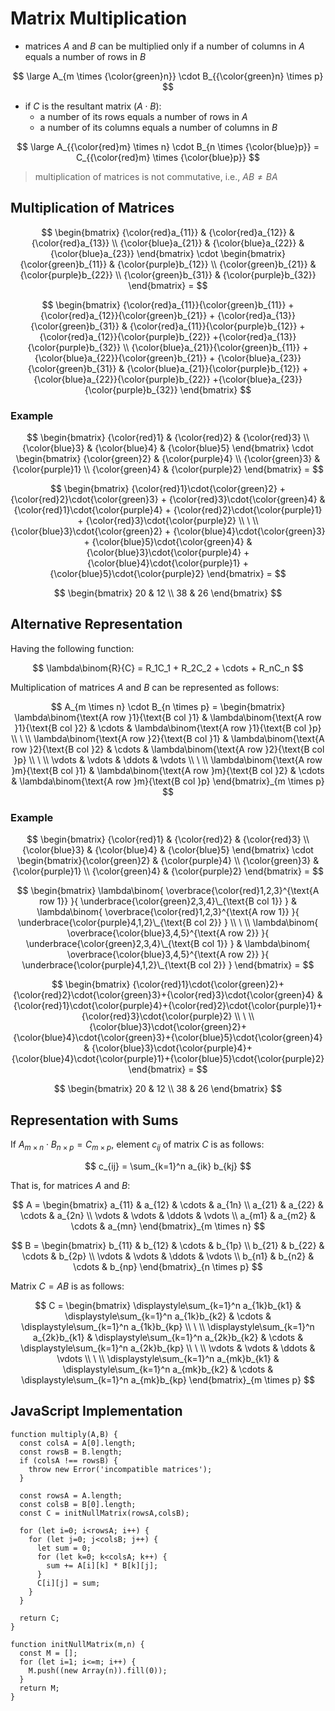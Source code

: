 # Matrix Multiplication

- matrices $A$ and $B$ can be multiplied only if a number of columns in $A$ equals a number of rows in $B$

$$
\large
A_{m \times {\color{green}n}} \cdot B_{{\color{green}n} \times p}
$$

- if $C$ is the resultant matrix ($A \cdot B$):
  - a number of its rows equals a number of rows in $A$
  - a number of its columns equals a number of columns in $B$

$$
\large
A_{{\color{red}m} \times n} \cdot B_{n \times {\color{blue}p}} = C_{{\color{red}m} \times {\color{blue}p}}
$$

> multiplication of matrices is not commutative, i.e., $AB \neq BA$

## Multiplication of Matrices

$$
\begin{bmatrix}
{\color{red}a_{11}} & {\color{red}a_{12}} & {\color{red}a_{13}}
\\
{\color{blue}a_{21}} & {\color{blue}a_{22}} & {\color{blue}a_{23}}
\end{bmatrix} \cdot \begin{bmatrix}
{\color{green}b_{11}} & {\color{purple}b_{12}}
\\
{\color{green}b_{21}} & {\color{purple}b_{22}}
\\
{\color{green}b_{31}} & {\color{purple}b_{32}}
\end{bmatrix} =
$$

$$
\begin{bmatrix}
{\color{red}a_{11}}{\color{green}b_{11}} +
{\color{red}a_{12}}{\color{green}b_{21}} +
{\color{red}a_{13}}{\color{green}b_{31}}
&
{\color{red}a_{11}}{\color{purple}b_{12}} +
{\color{red}a_{12}}{\color{purple}b_{22}} +{\color{red}a_{13}}{\color{purple}b_{32}}
\\
{\color{blue}a_{21}}{\color{green}b_{11}} +
{\color{blue}a_{22}}{\color{green}b_{21}} +
{\color{blue}a_{23}}{\color{green}b_{31}}
&
{\color{blue}a_{21}}{\color{purple}b_{12}} +
{\color{blue}a_{22}}{\color{purple}b_{22}} +{\color{blue}a_{23}}{\color{purple}b_{32}}
\end{bmatrix}
$$

### Example

$$
\begin{bmatrix}
{\color{red}1} & {\color{red}2} & {\color{red}3}
\\
{\color{blue}3} & {\color{blue}4} & {\color{blue}5}
\end{bmatrix} \cdot \begin{bmatrix}
{\color{green}2} & {\color{purple}4}
\\
{\color{green}3} & {\color{purple}1}
\\
{\color{green}4} & {\color{purple}2}
\end{bmatrix} =
$$

$$
\begin{bmatrix}
{\color{red}1}\cdot{\color{green}2} +
{\color{red}2}\cdot{\color{green}3} +
{\color{red}3}\cdot{\color{green}4}
&
{\color{red}1}\cdot{\color{purple}4} +
{\color{red}2}\cdot{\color{purple}1} +
{\color{red}3}\cdot{\color{purple}2}
\\
\ 
\\
{\color{blue}3}\cdot{\color{green}2} +
{\color{blue}4}\cdot{\color{green}3} +
{\color{blue}5}\cdot{\color{green}4}
&
{\color{blue}3}\cdot{\color{purple}4} +
{\color{blue}4}\cdot{\color{purple}1} +{\color{blue}5}\cdot{\color{purple}2}
\end{bmatrix} =
$$

$$
\begin{bmatrix}
20 & 12
\\
38 & 26
\end{bmatrix}
$$

## Alternative Representation

Having the following function:

$$
\lambda\binom{R}{C} = R_1C_1 + R_2C_2 + \cdots + R_nC_n
$$

Multiplication of matrices $A$ and $B$ can be represented as follows:

$$
A_{m \times n} \cdot B_{n \times p} = \begin{bmatrix}
\lambda\binom{\text{A row }1}{\text{B col }1}
&
\lambda\binom{\text{A row }1}{\text{B col }2}
&
\cdots
&
\lambda\binom{\text{A row }1}{\text{B col }p}
\\
\ 
\\
\lambda\binom{\text{A row }2}{\text{B col }1}
&
\lambda\binom{\text{A row }2}{\text{B col }2}
&
\cdots
&
\lambda\binom{\text{A row }2}{\text{B col }p}
\\
\ 
\\
\vdots & \vdots & \ddots & \vdots
\\
\ 
\\
\lambda\binom{\text{A row }m}{\text{B col }1}
&
\lambda\binom{\text{A row }m}{\text{B col }2}
&
\cdots
&
\lambda\binom{\text{A row }m}{\text{B col }p}
\end{bmatrix}_{m \times p}
$$

### Example

$$
\begin{bmatrix}
{\color{red}1} & {\color{red}2} & {\color{red}3}
\\
{\color{blue}3} & {\color{blue}4} & {\color{blue}5}
\end{bmatrix} \cdot \begin{bmatrix}{\color{green}2} & {\color{purple}4}
\\
{\color{green}3} & {\color{purple}1}
\\
{\color{green}4} & {\color{purple}2}
\end{bmatrix} =
$$

$$
\begin{bmatrix}
\lambda\binom{
\overbrace{\color{red}1,2,3}^{\text{A row 1}}
}{
\underbrace{\color{green}2,3,4}\_{\text{B col 1}}
}
&
\lambda\binom{
\overbrace{\color{red}1,2,3}^{\text{A row 1}}
}{
\underbrace{\color{purple}4,1,2}\_{\text{B col 2}}
}
\\
\ 
\\
\lambda\binom{
\overbrace{\color{blue}3,4,5}^{\text{A row 2}}
}{
\underbrace{\color{green}2,3,4}\_{\text{B col 1}}
}
&
\lambda\binom{
\overbrace{\color{blue}3,4,5}^{\text{A row 2}}
}{
\underbrace{\color{purple}4,1,2}\_{\text{B col 2}}
}
\end{bmatrix} =
$$

$$
\begin{bmatrix}
{\color{red}1}\cdot{\color{green}2}+{\color{red}2}\cdot{\color{green}3}+{\color{red}3}\cdot{\color{green}4}
&
{\color{red}1}\cdot{\color{purple}4}+{\color{red}2}\cdot{\color{purple}1}+{\color{red}3}\cdot{\color{purple}2}
\\
\ 
\\
{\color{blue}3}\cdot{\color{green}2}+{\color{blue}4}\cdot{\color{green}3}+{\color{blue}5}\cdot{\color{green}4}
&
{\color{blue}3}\cdot{\color{purple}4}+{\color{blue}4}\cdot{\color{purple}1}+{\color{blue}5}\cdot{\color{purple}2}
\end{bmatrix} =
$$

$$
\begin{bmatrix}
20 & 12
\\
38 & 26
\end{bmatrix}
$$

## Representation with Sums

If $A_{m \times n} \cdot B_{n \times p} = C_{m \times p}$, element $c_{ij}$ of matrix $C$ is as follows:

$$
c_{ij} = \sum_{k=1}^n a_{ik} b_{kj}
$$

That is, for matrices $A$ and $B$:

$$
A = \begin{bmatrix}
a_{11} & a_{12} & \cdots & a_{1n}
\\
a_{21} & a_{22} & \cdots & a_{2n}
\\
\vdots & \vdots & \ddots & \vdots
\\
a_{m1} & a_{m2} & \cdots & a_{mn}
\end{bmatrix}_{m \times n}
$$

$$
B = \begin{bmatrix}
b_{11} & b_{12} & \cdots & b_{1p}
\\
b_{21} & b_{22} & \cdots & b_{2p}
\\
\vdots & \vdots & \ddots & \vdots
\\
b_{n1} & b_{n2} & \cdots & b_{np}
\end{bmatrix}_{n \times p}
$$

Matrix $C = AB$ is as follows:

$$
C = \begin{bmatrix}
\displaystyle\sum_{k=1}^n a_{1k}b_{k1} &
\displaystyle\sum_{k=1}^n a_{1k}b_{k2} &
\cdots &
\displaystyle\sum_{k=1}^n a_{1k}b_{kp}
\\
\ 
\\
\displaystyle\sum_{k=1}^n a_{2k}b_{k1} &
\displaystyle\sum_{k=1}^n a_{2k}b_{k2} &
\cdots &
\displaystyle\sum_{k=1}^n a_{2k}b_{kp}
\\
\ 
\\
\vdots & \vdots & \ddots & \vdots
\\
\ 
\\
\displaystyle\sum_{k=1}^n a_{mk}b_{k1} &
\displaystyle\sum_{k=1}^n a_{mk}b_{k2} &
\cdots &
\displaystyle\sum_{k=1}^n a_{mk}b_{kp}
\end{bmatrix}_{m \times p}
$$

## JavaScript Implementation

```
function multiply(A,B) {
  const colsA = A[0].length;
  const rowsB = B.length;
  if (colsA !== rowsB) {
    throw new Error('incompatible matrices');
  }
 
  const rowsA = A.length;
  const colsB = B[0].length;
  const C = initNullMatrix(rowsA,colsB);
 
  for (let i=0; i<rowsA; i++) {
    for (let j=0; j<colsB; j++) {
      let sum = 0;
      for (let k=0; k<colsA; k++) {
        sum += A[i][k] * B[k][j];
      }
      C[i][j] = sum;
    }
  }

  return C;
}

function initNullMatrix(m,n) {
  const M = [];
  for (let i=1; i<=m; i++) {
    M.push((new Array(n)).fill(0));
  }
  return M;
}
```

